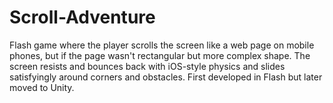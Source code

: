 # Scroll-Adventure
Flash game where the player scrolls the screen like a web page on mobile phones, but if the page wasn't rectangular but more complex shape. The screen resists and bounces back with iOS-style physics and slides satisfyingly around corners and obstacles. First developed in Flash but later moved to Unity.

